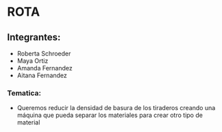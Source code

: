 # ROTA


## Integrantes:

* Roberta Schroeder
* Maya Ortiz
* Amanda Fernandez
* Aitana Fernandez

### Tematica:

* Queremos reducir la densidad de basura de los tiraderos creando una máquina que pueda separar los materiales para crear otro tipo de material

### 
